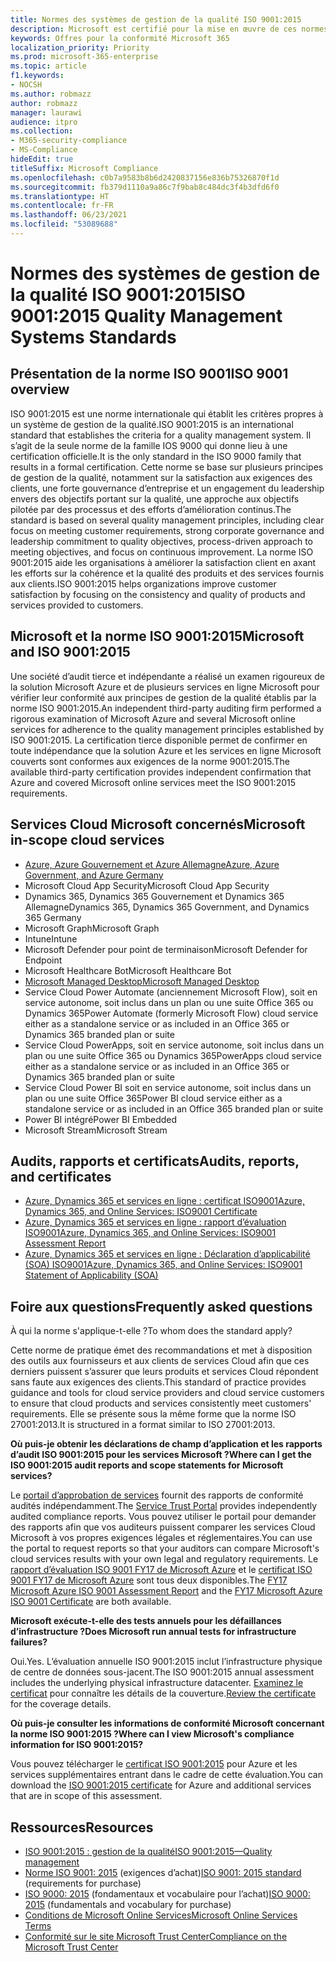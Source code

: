 ```yaml
---
title: Normes des systèmes de gestion de la qualité ISO 9001:2015
description: Microsoft est certifié pour la mise en œuvre de ces normes de gestion de la qualité.
keywords: Offres pour la conformité Microsoft 365
localization_priority: Priority
ms.prod: microsoft-365-enterprise
ms.topic: article
f1.keywords:
- NOCSH
ms.author: robmazz
author: robmazz
manager: laurawi
audience: itpro
ms.collection:
- M365-security-compliance
- MS-Compliance
hideEdit: true
titleSuffix: Microsoft Compliance
ms.openlocfilehash: c0b7a9583b8b6d2420837156e836b75326870f1d
ms.sourcegitcommit: fb379d1110a9a86c7f9bab8c484dc3f4b3dfd6f0
ms.translationtype: HT
ms.contentlocale: fr-FR
ms.lasthandoff: 06/23/2021
ms.locfileid: "53089688"
---
```

# <a name="iso-90012015-quality-management-systems-standards"></a><span data-ttu-id="6e30b-104">Normes des systèmes de gestion de la qualité ISO 9001:2015</span><span class="sxs-lookup"><span data-stu-id="6e30b-104">ISO 9001:2015 Quality Management Systems Standards</span></span>

## <a name="iso-9001-overview"></a><span data-ttu-id="6e30b-105">Présentation de la norme ISO 9001</span><span class="sxs-lookup"><span data-stu-id="6e30b-105">ISO 9001 overview</span></span>

<span data-ttu-id="6e30b-106">ISO 9001:2015 est une norme internationale qui établit les critères propres à un système de gestion de la qualité.</span><span class="sxs-lookup"><span data-stu-id="6e30b-106">ISO 9001:2015 is an international standard that establishes the criteria for a quality management system.</span></span> <span data-ttu-id="6e30b-107">Il s’agit de la seule norme de la famille IOS 9000 qui donne lieu à une certification officielle.</span><span class="sxs-lookup"><span data-stu-id="6e30b-107">It is the only standard in the ISO 9000 family that results in a formal certification.</span></span> <span data-ttu-id="6e30b-108">Cette norme se base sur plusieurs principes de gestion de la qualité, notamment sur la satisfaction aux exigences des clients, une forte gouvernance d’entreprise et un engagement du leadership envers des objectifs portant sur la qualité, une approche aux objectifs pilotée par des processus et des efforts d’amélioration continus.</span><span class="sxs-lookup"><span data-stu-id="6e30b-108">The standard is based on several quality management principles, including clear focus on meeting customer requirements, strong corporate governance and leadership commitment to quality objectives, process-driven approach to meeting objectives, and focus on continuous improvement.</span></span> <span data-ttu-id="6e30b-109">La norme ISO 9001:2015 aide les organisations à améliorer la satisfaction client en axant les efforts sur la cohérence et la qualité des produits et des services fournis aux clients.</span><span class="sxs-lookup"><span data-stu-id="6e30b-109">ISO 9001:2015 helps organizations improve customer satisfaction by focusing on the consistency and quality of products and services provided to customers.</span></span>

## <a name="microsoft-and-iso-90012015"></a><span data-ttu-id="6e30b-110">Microsoft et la norme ISO 9001:2015</span><span class="sxs-lookup"><span data-stu-id="6e30b-110">Microsoft and ISO 9001:2015</span></span>

<span data-ttu-id="6e30b-111">Une société d’audit tierce et indépendante a réalisé un examen rigoureux de la solution Microsoft Azure et de plusieurs services en ligne Microsoft pour vérifier leur conformité aux principes de gestion de la qualité établis par la norme ISO 9001:2015.</span><span class="sxs-lookup"><span data-stu-id="6e30b-111">An independent third-party auditing firm performed a rigorous examination of Microsoft Azure and several Microsoft online services for adherence to the quality management principles established by ISO 9001:2015.</span></span> <span data-ttu-id="6e30b-112">La certification tierce disponible permet de confirmer en toute indépendance que la solution Azure et les services en ligne Microsoft couverts sont conformes aux exigences de la norme 9001:2015.</span><span class="sxs-lookup"><span data-stu-id="6e30b-112">The available third-party certification provides independent confirmation that Azure and covered Microsoft online services meet the ISO 9001:2015 requirements.</span></span>

## <a name="microsoft-in-scope-cloud-services"></a><span data-ttu-id="6e30b-113">Services Cloud Microsoft concernés</span><span class="sxs-lookup"><span data-stu-id="6e30b-113">Microsoft in-scope cloud services</span></span>

- [<span data-ttu-id="6e30b-114">Azure, Azure Gouvernement et Azure Allemagne</span><span class="sxs-lookup"><span data-stu-id="6e30b-114">Azure, Azure Government, and Azure Germany</span></span>](https://aka.ms/AzureCompliance)
- <span data-ttu-id="6e30b-115">Microsoft Cloud App Security</span><span class="sxs-lookup"><span data-stu-id="6e30b-115">Microsoft Cloud App Security</span></span>
- <span data-ttu-id="6e30b-116">Dynamics 365, Dynamics 365 Gouvernement et Dynamics 365 Allemagne</span><span class="sxs-lookup"><span data-stu-id="6e30b-116">Dynamics 365, Dynamics 365 Government, and Dynamics 365 Germany</span></span>
- <span data-ttu-id="6e30b-117">Microsoft Graph</span><span class="sxs-lookup"><span data-stu-id="6e30b-117">Microsoft Graph</span></span>
- <span data-ttu-id="6e30b-118">Intune</span><span class="sxs-lookup"><span data-stu-id="6e30b-118">Intune</span></span>
- <span data-ttu-id="6e30b-119">Microsoft Defender pour point de terminaison</span><span class="sxs-lookup"><span data-stu-id="6e30b-119">Microsoft Defender for Endpoint</span></span>
- <span data-ttu-id="6e30b-120">Microsoft Healthcare Bot</span><span class="sxs-lookup"><span data-stu-id="6e30b-120">Microsoft Healthcare Bot</span></span>
- [<span data-ttu-id="6e30b-121">Microsoft Managed Desktop</span><span class="sxs-lookup"><span data-stu-id="6e30b-121">Microsoft Managed Desktop</span></span>](/microsoft-365/managed-desktop/intro/compliance)
- <span data-ttu-id="6e30b-122">Service Cloud Power Automate (anciennement Microsoft Flow), soit en service autonome, soit inclus dans un plan ou une suite Office 365 ou Dynamics 365</span><span class="sxs-lookup"><span data-stu-id="6e30b-122">Power Automate (formerly Microsoft Flow) cloud service either as a standalone service or as included in an Office 365 or Dynamics 365 branded plan or suite</span></span>
- <span data-ttu-id="6e30b-123">Service Cloud PowerApps, soit en service autonome, soit inclus dans un plan ou une suite Office 365 ou Dynamics 365</span><span class="sxs-lookup"><span data-stu-id="6e30b-123">PowerApps cloud service either as a standalone service or as included in an Office 365 or Dynamics 365 branded plan or suite</span></span>
- <span data-ttu-id="6e30b-124">Service Cloud Power BI soit en service autonome, soit inclus dans un plan ou une suite Office 365</span><span class="sxs-lookup"><span data-stu-id="6e30b-124">Power BI cloud service either as a standalone service or as included in an Office 365 branded plan or suite</span></span>
- <span data-ttu-id="6e30b-125">Power BI intégré</span><span class="sxs-lookup"><span data-stu-id="6e30b-125">Power BI Embedded</span></span>
- <span data-ttu-id="6e30b-126">Microsoft Stream</span><span class="sxs-lookup"><span data-stu-id="6e30b-126">Microsoft Stream</span></span>

## <a name="audits-reports-and-certificates"></a><span data-ttu-id="6e30b-127">Audits, rapports et certificats</span><span class="sxs-lookup"><span data-stu-id="6e30b-127">Audits, reports, and certificates</span></span>

- [<span data-ttu-id="6e30b-128">Azure, Dynamics 365 et services en ligne : certificat ISO9001</span><span class="sxs-lookup"><span data-stu-id="6e30b-128">Azure, Dynamics 365, and Online Services: ISO9001 Certificate</span></span>](https://aka.ms/azureiso9001cert)
- [<span data-ttu-id="6e30b-129">Azure, Dynamics 365 et services en ligne : rapport d’évaluation ISO9001</span><span class="sxs-lookup"><span data-stu-id="6e30b-129">Azure, Dynamics 365, and Online Services: ISO9001 Assessment Report</span></span>](https://aka.ms/azureiso9001report)
- [<span data-ttu-id="6e30b-130">Azure, Dynamics 365 et services en ligne : Déclaration d’applicabilité (SOA) ISO9001</span><span class="sxs-lookup"><span data-stu-id="6e30b-130">Azure, Dynamics 365, and Online Services: ISO9001 Statement of Applicability (SOA)</span></span>](https://aka.ms/azureiso9001soa)

## <a name="frequently-asked-questions"></a><span data-ttu-id="6e30b-131">Foire aux questions</span><span class="sxs-lookup"><span data-stu-id="6e30b-131">Frequently asked questions</span></span>

<span data-ttu-id="6e30b-132">À qui la norme s'applique-t-elle ?</span><span class="sxs-lookup"><span data-stu-id="6e30b-132">To whom does the standard apply?</span></span>

<span data-ttu-id="6e30b-133">Cette norme de pratique émet des recommandations et met à disposition des outils aux fournisseurs et aux clients de services Cloud afin que ces derniers puissent s’assurer que leurs produits et services Cloud répondent sans faute aux exigences des clients.</span><span class="sxs-lookup"><span data-stu-id="6e30b-133">This standard of practice provides guidance and tools for cloud service providers and cloud service customers to ensure that cloud products and services consistently meet customers' requirements.</span></span> <span data-ttu-id="6e30b-134">Elle se présente sous la même forme que la norme ISO 27001:2013.</span><span class="sxs-lookup"><span data-stu-id="6e30b-134">It is structured in a format similar to ISO 27001:2013.</span></span>

<span data-ttu-id="6e30b-135">**Où puis-je obtenir les déclarations de champ d’application et les rapports d’audit ISO 9001:2015 pour les services Microsoft ?**</span><span class="sxs-lookup"><span data-stu-id="6e30b-135">**Where can I get the ISO 9001:2015 audit reports and scope statements for Microsoft services?**</span></span>

<span data-ttu-id="6e30b-136">Le [portail d’approbation de services](/microsoft-365/compliance/get-started-with-service-trust-portal) fournit des rapports de conformité audités indépendamment.</span><span class="sxs-lookup"><span data-stu-id="6e30b-136">The [Service Trust Portal](/microsoft-365/compliance/get-started-with-service-trust-portal) provides independently audited compliance reports.</span></span> <span data-ttu-id="6e30b-137">Vous pouvez utiliser le portail pour demander des rapports afin que vos auditeurs puissent comparer les services Cloud Microsoft à vos propres exigences légales et réglementaires.</span><span class="sxs-lookup"><span data-stu-id="6e30b-137">You can use the portal to request reports so that your auditors can compare Microsoft's cloud services results with your own legal and regulatory requirements.</span></span> <span data-ttu-id="6e30b-138">Le [rapport d’évaluation ISO 9001 FY17 de Microsoft Azure](https://www.microsoft.com/?ref=aka) et le [certificat ISO 9001 FY17 de Microsoft Azure](https://www.microsoft.com/?ref=aka) sont tous deux disponibles.</span><span class="sxs-lookup"><span data-stu-id="6e30b-138">The [FY17 Microsoft Azure ISO 9001 Assessment Report](https://www.microsoft.com/?ref=aka) and the [FY17 Microsoft Azure ISO 9001 Certificate](https://www.microsoft.com/?ref=aka) are both available.</span></span>

<span data-ttu-id="6e30b-139">**Microsoft exécute-t-elle des tests annuels pour les défaillances d’infrastructure ?**</span><span class="sxs-lookup"><span data-stu-id="6e30b-139">**Does Microsoft run annual tests for infrastructure failures?**</span></span>

<span data-ttu-id="6e30b-140">Oui.</span><span class="sxs-lookup"><span data-stu-id="6e30b-140">Yes.</span></span> <span data-ttu-id="6e30b-141">L’évaluation annuelle ISO 9001:2015 inclut l’infrastructure physique de centre de données sous-jacent.</span><span class="sxs-lookup"><span data-stu-id="6e30b-141">The ISO 9001:2015 annual assessment includes the underlying physical infrastructure datacenter.</span></span> <span data-ttu-id="6e30b-142">[Examinez le certificat](https://www.microsoft.com/?ref=aka) pour connaître les détails de la couverture.</span><span class="sxs-lookup"><span data-stu-id="6e30b-142">[Review the certificate](https://www.microsoft.com/?ref=aka) for the coverage details.</span></span>

<span data-ttu-id="6e30b-143">**Où puis-je consulter les informations de conformité Microsoft concernant la norme ISO 9001:2015 ?**</span><span class="sxs-lookup"><span data-stu-id="6e30b-143">**Where can I view Microsoft's compliance information for ISO 9001:2015?**</span></span>

<span data-ttu-id="6e30b-144">Vous pouvez télécharger le [certificat ISO 9001:2015](https://www.microsoft.com/?ref=aka) pour Azure et les services supplémentaires entrant dans le cadre de cette évaluation.</span><span class="sxs-lookup"><span data-stu-id="6e30b-144">You can download the [ISO 9001:2015 certificate](https://www.microsoft.com/?ref=aka) for Azure and additional services that are in scope of this assessment.</span></span>

## <a name="resources"></a><span data-ttu-id="6e30b-145">Ressources</span><span class="sxs-lookup"><span data-stu-id="6e30b-145">Resources</span></span>

- [<span data-ttu-id="6e30b-146">ISO 9001:2015 : gestion de la qualité</span><span class="sxs-lookup"><span data-stu-id="6e30b-146">ISO 9001:2015—Quality management</span></span>](https://www.iso.org/iso-9001-quality-management.html)
- <span data-ttu-id="6e30b-147">[Norme ISO 9001: 2015](https://www.iso.org/standard/62085.html) (exigences d’achat)</span><span class="sxs-lookup"><span data-stu-id="6e30b-147">[ISO 9001: 2015 standard](https://www.iso.org/standard/62085.html) (requirements for purchase)</span></span>
- <span data-ttu-id="6e30b-148">[ISO 9000: 2015](https://www.iso.org/standard/45481.html) (fondamentaux et vocabulaire pour l’achat)</span><span class="sxs-lookup"><span data-stu-id="6e30b-148">[ISO 9000: 2015](https://www.iso.org/standard/45481.html) (fundamentals and vocabulary for purchase)</span></span>
- [<span data-ttu-id="6e30b-149">Conditions de Microsoft Online Services</span><span class="sxs-lookup"><span data-stu-id="6e30b-149">Microsoft Online Services Terms</span></span>](https://aka.ms/Online-Services-Terms)
- [<span data-ttu-id="6e30b-150">Conformité sur le site Microsoft Trust Center</span><span class="sxs-lookup"><span data-stu-id="6e30b-150">Compliance on the Microsoft Trust Center</span></span>](https://www.microsoft.com/trust-center/compliance/compliance-overview)
